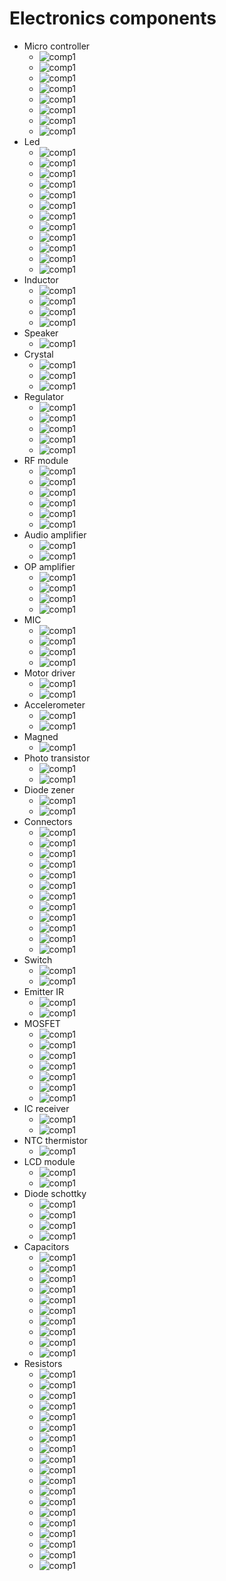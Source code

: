 # Electronics components
- Micro controller
    - ![comp1](comp129.jpg)
    - ![comp1](comp121.jpg)
    - ![comp1](comp125.jpg)
    - ![comp1](comp119.jpg)
    - ![comp1](comp1.jpg)
    - ![comp1](comp3.jpg)
    - ![comp1](comp5.jpg)
    - ![comp1](comp123.jpg)
- Led
    - ![comp1](comp6.jpg)
    - ![comp1](comp7.jpg)
    - ![comp1](comp8.jpg)
    - ![comp1](comp9.jpg)
    - ![comp1](comp10.jpg)
    - ![comp1](comp11.jpg)
    - ![comp1](comp12.jpg)
    - ![comp1](comp13.jpg)
    - ![comp1](comp14.jpg)
    - ![comp1](comp15.jpg)
    - ![comp1](comp16.jpg)
    - ![comp1](comp17.jpg)
- Inductor
    - ![comp1](comp18.jpg)
    - ![comp1](comp19.jpg)
    - ![comp1](comp20.jpg)
    - ![comp1](comp21.jpg)
- Speaker
    - ![comp1](comp22.jpg)
- Crystal
    - ![comp1](comp23.jpg)
    - ![comp1](comp24.jpg)
    - ![comp1](comp25.jpg)
- Regulator
    - ![comp1](comp26.jpg)
    - ![comp1](comp27.jpg)
    - ![comp1](comp28.jpg)
    - ![comp1](comp30.jpg)
    - ![comp1](comp31.jpg)
- RF module
    - ![comp1](comp32.jpg)
    - ![comp1](comp33.jpg)
    - ![comp1](comp34.jpg)
    - ![comp1](comp35.jpg)
    - ![comp1](comp36.jpg)
    - ![comp1](comp37.jpg)
- Audio amplifier
    - ![comp1](comp38.jpg)
    - ![comp1](comp39.jpg)
- OP amplifier
    - ![comp1](comp40.jpg)
    - ![comp1](comp41.jpg)
    - ![comp1](comp42.jpg)
    - ![comp1](comp43.jpg)
- MIC
    - ![comp1](comp44.jpg)
    - ![comp1](comp45.jpg)
    - ![comp1](comp46.jpg)
    - ![comp1](comp47.jpg)
- Motor driver
    - ![comp1](comp48.jpg)
    - ![comp1](comp49.jpg)
- Accelerometer
    - ![comp1](comp50.jpg)
    - ![comp1](comp51.jpg)
- Magned
    - ![comp1](comp52.jpg)
- Photo transistor
    - ![comp1](comp53.jpg)
    - ![comp1](comp54.jpg)
- Diode zener
    - ![comp1](comp55.jpg)
    - ![comp1](comp56.jpg)
- Connectors
    - ![comp1](comp57.jpg)
    - ![comp1](comp58.jpg)
    - ![comp1](comp59.jpg)
    - ![comp1](comp60.jpg)
    - ![comp1](comp61.jpg)
    - ![comp1](comp62.jpg)
    - ![comp1](comp64.jpg)
    - ![comp1](comp65.jpg)
    - ![comp1](comp67.jpg)
    - ![comp1](comp68.jpg)
    - ![comp1](comp69.jpg)
    - ![comp1](comp70.jpg)
- Switch
    - ![comp1](comp66.jpg)
    - ![comp1](comp71.jpg)
- Emitter IR
    - ![comp1](comp72.jpg)
    - ![comp1](comp73.jpg)
- MOSFET
    - ![comp1](comp74.jpg)
    - ![comp1](comp75.jpg)
    - ![comp1](comp76.jpg)
    - ![comp1](comp77.jpg)
    - ![comp1](comp78.jpg)
    - ![comp1](comp79.jpg)
    - ![comp1](comp80.jpg)
- IC receiver
    - ![comp1](comp81.jpg)
    - ![comp1](comp82.jpg)
- NTC thermistor
    - ![comp1](comp83.jpg)
- LCD module
    - ![comp1](comp84.jpg)
    - ![comp1](comp85.jpg)
- Diode schottky
    - ![comp1](comp86.jpg)
    - ![comp1](comp87.jpg)
    - ![comp1](comp88.jpg)
    - ![comp1](comp89.jpg)
- Capacitors
    - ![comp1](comp90.jpg)
    - ![comp1](comp91.jpg)
    - ![comp1](comp92.jpg)
    - ![comp1](comp93.jpg)
    - ![comp1](comp94.jpg)
    - ![comp1](comp95.jpg)
    - ![comp1](comp96.jpg)
    - ![comp1](comp97.jpg)
    - ![comp1](comp98.jpg)
    - ![comp1](comp99.jpg)
- Resistors
    - ![comp1](comp100.jpg)
    - ![comp1](comp101.jpg)
    - ![comp1](comp102.jpg)
    - ![comp1](comp103.jpg)
    - ![comp1](comp104.jpg)
    - ![comp1](comp105.jpg)
    - ![comp1](comp106.jpg)
    - ![comp1](comp107.jpg)
    - ![comp1](comp108.jpg)
    - ![comp1](comp109.jpg)
    - ![comp1](comp110.jpg)
    - ![comp1](comp111.jpg)
    - ![comp1](comp112.jpg)
    - ![comp1](comp113.jpg)
    - ![comp1](comp114.jpg)
    - ![comp1](comp115.jpg)
    - ![comp1](comp116.jpg)
    - ![comp1](comp117.jpg)
    - ![comp1](comp118.jpg)